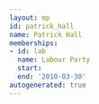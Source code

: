 ```yaml
---
layout: mp
id: patrick_hall
name: Patrick Hall
memberships:
- id: lab
  name: Labour Party
  start: 
  end: '2010-03-30'
autogenerated: true
---
```

